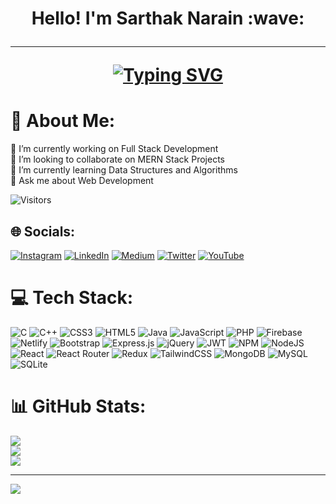 <h1 align="center">
Hello! I'm Sarthak Narain :wave:
<hr>

<a href="https://git.io/typing-svg"><img src="https://readme-typing-svg.demolab.com?font=Fira+Code&pause=1000&center=true&vCenter=true&width=435&lines=Computer+Science+Student;Full+Stack+Web+Developer;DS+Algo+Enthusiast;Exploring+and+Learning+Everyday" alt="Typing SVG" /></a>

# 💫 About Me:
🔭 I’m currently working on Full Stack Development<br>👯 I’m looking to collaborate on MERN Stack Projects<br>🌱 I’m currently learning Data Structures and Algorithms<br>💬 Ask me about Web Development<br>
  

![Visitors](https://visitor-badge.glitch.me/badge?page_id=sarthaknarain2x.visitor&left_color=green&right_color=red)

## 🌐 Socials:
[![Instagram](https://img.shields.io/badge/Instagram-%23E4405F.svg?logo=Instagram&logoColor=white)](https://instagram.com/sarthakknarain) [![LinkedIn](https://img.shields.io/badge/LinkedIn-%230077B5.svg?logo=linkedin&logoColor=white)](https://linkedin.com/in/sarthak-narain) [![Medium](https://img.shields.io/badge/Medium-12100E?logo=medium&logoColor=white)](https://medium.com/@sarthaknarain_55522) [![Twitter](https://img.shields.io/badge/Twitter-%231DA1F2.svg?logo=Twitter&logoColor=white)](https://twitter.com/SarthakNarain1) [![YouTube](https://img.shields.io/badge/YouTube-%23FF0000.svg?logo=YouTube&logoColor=white)](https://youtube.com/@sarthaknarain2393) 

# 💻 Tech Stack:
![C](https://img.shields.io/badge/c-%2300599C.svg?style=for-the-badge&logo=c&logoColor=white) ![C++](https://img.shields.io/badge/c++-%2300599C.svg?style=for-the-badge&logo=c%2B%2B&logoColor=white) ![CSS3](https://img.shields.io/badge/css3-%231572B6.svg?style=for-the-badge&logo=css3&logoColor=white) ![HTML5](https://img.shields.io/badge/html5-%23E34F26.svg?style=for-the-badge&logo=html5&logoColor=white) ![Java](https://img.shields.io/badge/java-%23ED8B00.svg?style=for-the-badge&logo=java&logoColor=white) ![JavaScript](https://img.shields.io/badge/javascript-%23323330.svg?style=for-the-badge&logo=javascript&logoColor=%23F7DF1E) ![PHP](https://img.shields.io/badge/php-%23777BB4.svg?style=for-the-badge&logo=php&logoColor=white) ![Firebase](https://img.shields.io/badge/firebase-%23039BE5.svg?style=for-the-badge&logo=firebase) ![Netlify](https://img.shields.io/badge/netlify-%23000000.svg?style=for-the-badge&logo=netlify&logoColor=#00C7B7) ![Bootstrap](https://img.shields.io/badge/bootstrap-%23563D7C.svg?style=for-the-badge&logo=bootstrap&logoColor=white) ![Express.js](https://img.shields.io/badge/express.js-%23404d59.svg?style=for-the-badge&logo=express&logoColor=%2361DAFB) ![jQuery](https://img.shields.io/badge/jquery-%230769AD.svg?style=for-the-badge&logo=jquery&logoColor=white) ![JWT](https://img.shields.io/badge/JWT-black?style=for-the-badge&logo=JSON%20web%20tokens) ![NPM](https://img.shields.io/badge/NPM-%23000000.svg?style=for-the-badge&logo=npm&logoColor=white) ![NodeJS](https://img.shields.io/badge/node.js-6DA55F?style=for-the-badge&logo=node.js&logoColor=white) ![React](https://img.shields.io/badge/react-%2320232a.svg?style=for-the-badge&logo=react&logoColor=%2361DAFB) ![React Router](https://img.shields.io/badge/React_Router-CA4245?style=for-the-badge&logo=react-router&logoColor=white) ![Redux](https://img.shields.io/badge/redux-%23593d88.svg?style=for-the-badge&logo=redux&logoColor=white) ![TailwindCSS](https://img.shields.io/badge/tailwindcss-%2338B2AC.svg?style=for-the-badge&logo=tailwind-css&logoColor=white) ![MongoDB](https://img.shields.io/badge/MongoDB-%234ea94b.svg?style=for-the-badge&logo=mongodb&logoColor=white) ![MySQL](https://img.shields.io/badge/mysql-%2300f.svg?style=for-the-badge&logo=mysql&logoColor=white) ![SQLite](https://img.shields.io/badge/sqlite-%2307405e.svg?style=for-the-badge&logo=sqlite&logoColor=white)

# 📊 GitHub Stats:
![](https://github-readme-stats.vercel.app/api?username=sarthaknarain2x&theme=dark&hide_border=false&include_all_commits=false&count_private=false)<br/>
![](https://github-readme-streak-stats.herokuapp.com/?user=sarthaknarain2x&theme=dark&hide_border=false)<br/>
![](https://github-readme-stats.vercel.app/api/top-langs/?username=sarthaknarain2x&theme=dark&hide_border=false&include_all_commits=false&count_private=false&layout=compact)

---
[![](https://visitcount.itsvg.in/api?id=sarthaknarain2x&icon=0&color=0)](https://visitcount.itsvg.in)

<!-- Proudly created with GPRM ( https://gprm.itsvg.in ) -->
